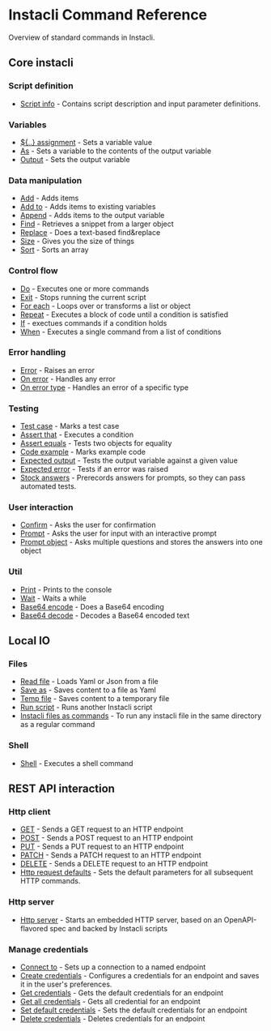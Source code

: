 # Instacli Command Reference

Overview of standard commands in Instacli.

## Core instacli

### Script definition

* [Script info](instacli/script-info/Script%20info.spec.md) - Contains script description and input parameter
  definitions.

### Variables

* [${..} assignment](instacli/variables/Assignment.spec.md) - Sets a variable value
* [As](instacli/variables/As.spec.md) - Sets a variable to the contents of the output variable
* [Output](instacli/variables/Output.spec.md) - Sets the output variable

### Data manipulation

* [Add](instacli/data-manipulation/Add.spec.md) - Adds items
* [Add to](instacli/data-manipulation/Add%20to.spec.md) - Adds items to existing variables
* [Append](instacli/data-manipulation/Append.spec.md) - Adds items to the output variable
* [Find](instacli/data-manipulation/Find.spec.md) - Retrieves a snippet from a larger object
* [Replace](instacli/data-manipulation/Replace.spec.md) - Does a text-based find&replace
* [Size](instacli/data-manipulation/Size.spec.md) - Gives you the size of things
* [Sort](instacli/data-manipulation/Sort.spec.md) - Sorts an array

### Control flow

* [Do](instacli/control-flow/Do.spec.md) - Executes one or more commands
* [Exit](instacli/control-flow/Exit.spec.md) - Stops running the current script
* [For each](instacli/control-flow/For%20each.spec.md) - Loops over or transforms a list or object
* [Repeat](instacli/control-flow/Repeat.spec.md) - Executes a block of code until a condition is satisfied
* [If](instacli/control-flow/If.spec.md) - exectues commands if a condition holds
* [When](instacli/control-flow/When.spec.md) - Executes a single command from a list of conditions

### Error handling

* [Error](instacli/errors/Error.spec.md) - Raises an error
* [On error](instacli/errors/On%20error.spec.md) - Handles any error
* [On error type](instacli/errors/On%20error%20type.spec.md) - Handles an error of a specific type

### Testing

* [Test case](instacli/testing/Test%20case.spec.md) - Marks a test case
* [Assert that](instacli/testing/Assert%20that.spec.md) - Executes a condition
* [Assert equals](instacli/testing/Assert%20equals.spec.md) - Tests two objects for equality
* [Code example](instacli/testing/Code%20example.spec.md) - Marks example code
* [Expected output](instacli/testing/Expected%20output.spec.md) - Tests the output variable against a given value
* [Expected error](instacli/testing/Expected%20error.spec.md) - Tests if an error was raised
* [Stock answers](instacli/testing/Stock%20answers.spec.md) - Prerecords answers for prompts, so they can pass automated
  tests.

### User interaction

* [Confirm](instacli/user-interaction/Confirm.spec.md) - Asks the user for confirmation
* [Prompt](instacli/user-interaction/Prompt.spec.md) - Asks the user for input with an interactive prompt
* [Prompt object](instacli/user-interaction/Prompt%20object.spec.md) - Asks multiple questions and stores the answers
  into one object

### Util

* [Print](instacli/util/Print.spec.md) - Prints to the console
* [Wait](instacli/util/Wait.spec.md) - Waits a while
* [Base64 encode](instacli/util/Base64%20encode.spec.md) - Does a Base64 encoding
* [Base64 decode](instacli/util/Base64%20decode.spec.md) - Decodes a Base64 encoded text

## Local IO

### Files

* [Read file](instacli/files/Read%20file.spec.md) - Loads Yaml or Json from a file
* [Save as](instacli/files/Save%20as.spec.md) - Saves content to a file as Yaml
* [Temp file](instacli/files/Temp%20file.spec.md) - Saves content to a temporary file
* [Run script](instacli/files/Run%20script.spec.md) - Runs another Instacli script
* [Instacli files as commands](instacli/files/Instacli%20files%20as%20commands.spec.md) - To run any instacli file in
  the same directory as a regular command

### Shell

* [Shell](instacli/shell/Shell.spec.md) - Executes a shell command

## REST API interaction

### Http client

* [GET](instacli/http/GET.spec.md) - Sends a GET request to an HTTP endpoint
* [POST](instacli/http/POST.spec.md) - Sends a POST request to an HTTP endpoint
* [PUT](instacli/http/PUT.spec.md) - Sends a PUT request to an HTTP endpoint
* [PATCH](instacli/http/PATCH.spec.md) - Sends a PATCH request to an HTTP endpoint
* [DELETE](instacli/http/DELETE.spec.md) - Sends a DELETE request to an HTTP endpoint
* [Http request defaults](instacli/http/Http%20request%20defaults.spec.md) - Sets the default parameters for all
  subsequent HTTP commands.

### Http server

* [Http server](instacli/http/Http%20server.spec.md) - Starts an embedded HTTP server, based on an OpenAPI-flavored spec
  and backed by Instacli scripts

### Manage credentials

* [Connect to](instacli/connections/Connect%20to.spec.md) - Sets up a connection to a named endpoint
* [Create credentials](instacli/connections/Create%20credentials.spec.md) - Configures a credentials for an endpoint and
  saves it in the user's preferences.
* [Get credentials](instacli/connections/Get%20credentials.spec.md) - Gets the default credentials for an endpoint
* [Get all credentials](instacli/connections/Get%20all%20credentials.spec.md) - Gets all credential for an endpoint
* [Set default credentials](instacli/connections/Set%20default%20credentials.spec.md) - Sets the default credentials for
  an endpoint
* [Delete credentials](instacli/connections/Delete%20credentials.spec.md) - Deletes credentials for an endpoint

